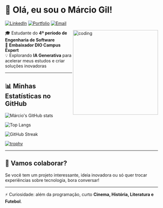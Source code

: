 # 👋 Olá, eu sou o Márcio Gil!

[![LinkedIn](https://img.shields.io/badge/LinkedIn-Profile-blue?logo=linkedin)](https://linkedin.com/in/márcio-gil-1b7669309)
[![Portfolio](https://img.shields.io/badge/Portfolio-Site-green?logo=github)](https://marciogil.github.io/meu-portfolio_profissional/)
[![Email](https://img.shields.io/badge/Email-marciopaivagil@gmail.com-red?logo=gmail)](mailto:marciopaivagil@gmail.com)

<img align="right" alt="coding" width="280" src="https://media.giphy.com/media/qgQUggAC3Pfv687qPC/giphy.gif">

🎓 Estudante do **4º período de Engenharia de Software**  
🚀 **Embaixador DIO Campus Expert**  
💡 Explorando **IA Generativa** para acelerar meus estudos e criar soluções inovadoras  

---

## 📊 Minhas Estatísticas no GitHub  

<!-- Stats -->
![Márcio's GitHub stats](https://github-readme-stats.vercel.app/api?username=marciogil&show_icons=true&theme=tokyonight)

<!-- Linguagens -->
![Top Langs](https://github-readme-stats.vercel.app/api/top-langs/?username=marciogil&layout=compact&theme=tokyonight)

<!-- Streak -->
![GitHub Streak](https://github-readme-streak-stats.herokuapp.com/?user=marciogil&theme=tokyonight)

<!-- Trophies -->
[![trophy](https://github-profile-trophy.vercel.app/?username=marciogil&theme=tokyonight&margin-w=5)](https://github.com/ryo-ma/github-profile-trophy)

---

## 🤝 Vamos colaborar?
Se você tem um projeto interessante, ideia inovadora ou só quer trocar experiências sobre tecnologia, bora conversar!  

---

⚡ Curiosidade: além da programação, curto **Cinema, História, Literatura e Futebol**.
